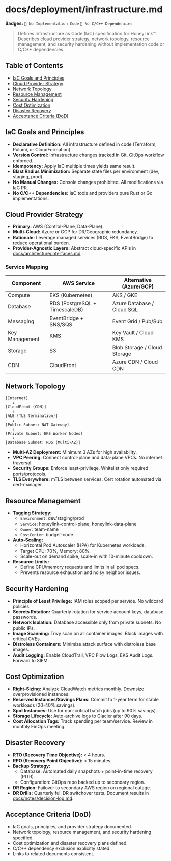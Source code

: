 # docs/deployment/infrastructure.md

**Badges:** `🚫 No Implementation Code` `🚫 No C/C++ Dependencies`

> Defines Infrastructure as Code (IaC) specification for HoneyLink™. Describes cloud provider strategy, network topology, resource management, and security hardening without implementation code or C/C++ dependencies.

## Table of Contents
- [IaC Goals and Principles](#iac-goals-and-principles)
- [Cloud Provider Strategy](#cloud-provider-strategy)
- [Network Topology](#network-topology)
- [Resource Management](#resource-management)
- [Security Hardening](#security-hardening)
- [Cost Optimization](#cost-optimization)
- [Disaster Recovery](#disaster-recovery)
- [Acceptance Criteria (DoD)](#acceptance-criteria-dod)

## IaC Goals and Principles
- **Declarative Definition:** All infrastructure defined in code (Terraform, Pulumi, or CloudFormation).
- **Version Control:** Infrastructure changes tracked in Git. GitOps workflow enforced.
- **Idempotency:** Apply IaC multiple times yields same result.
- **Blast Radius Minimization:** Separate state files per environment (dev, staging, prod).
- **No Manual Changes:** Console changes prohibited. All modifications via IaC PR.
- **No C/C++ Dependencies:** IaC tools and providers pure Rust or Go implementations.

## Cloud Provider Strategy
- **Primary:** AWS (Control-Plane, Data-Plane).
- **Multi-Cloud:** Azure or GCP for DR/Geographic redundancy.
- **Rationale:** Leverage managed services (RDS, EKS, EventBridge) to reduce operational burden.
- **Provider-Agnostic Layers:** Abstract cloud-specific APIs in [docs/architecture/interfaces.md](../architecture/interfaces.md).

### Service Mapping
| Component | AWS Service | Alternative (Azure/GCP) |
|-----------|-------------|-------------------------|
| Compute | EKS (Kubernetes) | AKS / GKE |
| Database | RDS (PostgreSQL + TimescaleDB) | Azure Database / Cloud SQL |
| Messaging | EventBridge + SNS/SQS | Event Grid / Pub/Sub |
| Key Management | KMS | Key Vault / Cloud KMS |
| Storage | S3 | Blob Storage / Cloud Storage |
| CDN | CloudFront | Azure CDN / Cloud CDN |

## Network Topology
```
[Internet]
   ↓
[CloudFront (CDN)]
   ↓
[ALB (TLS termination)]
   ↓
[Public Subnet: NAT Gateway]
   ↓
[Private Subnet: EKS Worker Nodes]
   ↓
[Database Subnet: RDS (Multi-AZ)]
```

- **Multi-AZ Deployment:** Minimum 3 AZs for high availability.
- **VPC Peering:** Connect control-plane and data-plane VPCs. No internet traversal.
- **Security Groups:** Enforce least-privilege. Whitelist only required ports/protocols.
- **TLS Everywhere:** mTLS between services. Cert rotation automated via cert-manager.

## Resource Management
- **Tagging Strategy:**
  - `Environment`: dev/staging/prod
  - `Service`: honeylink-control-plane, honeylink-data-plane
  - `Owner`: team-name
  - `CostCenter`: budget-code
- **Auto-Scaling:**
  - Horizontal Pod Autoscaler (HPA) for Kubernetes workloads.
  - Target CPU: 70%, Memory: 80%.
  - Scale-out on demand spike, scale-in with 10-minute cooldown.
- **Resource Limits:**
  - Define CPU/memory requests and limits in all pod specs.
  - Prevents resource exhaustion and noisy neighbor issues.

## Security Hardening
- **Principle of Least Privilege:** IAM roles scoped per service. No wildcard policies.
- **Secrets Rotation:** Quarterly rotation for service account keys, database passwords.
- **Network Isolation:** Database accessible only from private subnets. No public IPs.
- **Image Scanning:** Trivy scan on all container images. Block images with critical CVEs.
- **Distroless Containers:** Minimize attack surface with distroless base images.
- **Audit Logging:** Enable CloudTrail, VPC Flow Logs, EKS Audit Logs. Forward to SIEM.

## Cost Optimization
- **Right-Sizing:** Analyze CloudWatch metrics monthly. Downsize overprovisioned instances.
- **Reserved Instances/Savings Plans:** Commit to 1-year term for stable workloads (20-40% savings).
- **Spot Instances:** Use for non-critical batch jobs (up to 90% savings).
- **Storage Lifecycle:** Auto-archive logs to Glacier after 90 days.
- **Cost Allocation Tags:** Track spending per team/service. Review in monthly FinOps meeting.

## Disaster Recovery
- **RTO (Recovery Time Objective):** < 4 hours.
- **RPO (Recovery Point Objective):** < 15 minutes.
- **Backup Strategy:**
  - Database: Automated daily snapshots + point-in-time recovery (PITR).
  - Configuration: GitOps repo backed up to secondary region.
- **DR Region:** Failover to secondary AWS region on regional outage.
- **DR Drills:** Quarterly full DR switchover tests. Document results in [docs/notes/decision-log.md](../notes/decision-log.md).

## Acceptance Criteria (DoD)
- IaC goals, principles, and provider strategy documented.
- Network topology, resource management, and security hardening specified.
- Cost optimization and disaster recovery plans defined.
- C/C++ dependency exclusion explicitly stated.
- Links to related documents consistent.
